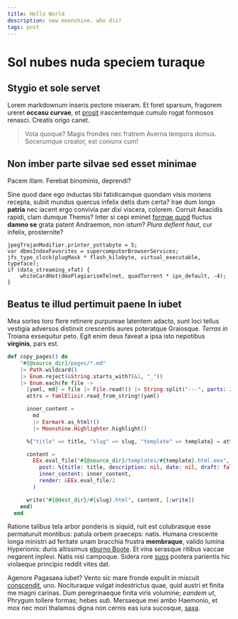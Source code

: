 ```yaml
---
title: Hello World
description: new moonshine. who dis?
tags: post
---
```


# Sol nubes nuda speciem turaque

## Stygio et sole servet

Lorem markdownum inseris pectore miseram. Et foret sparsum, fragorem ureret
**occasu curvae**, et [prosit](http://www.tela.net/humo-coniugis) irascentemque
cumulo rogat formosos renasci. Creatis origo canet.

> Vota quoque? Magis frondes nec fratrem Averna tempora domus. Socerumque
> creator, est coniunx cum!

## Non imber parte silvae sed esset minimae

Pacem illam. Ferebat binominis, deprendi?

Sine quod dare ego inductas tibi fatidicamque quondam visis moriens recepta,
subiit mundus quercus infelix detis dum certa? Irae dum longo **patria** nec
iacent ergo convivia per dixi viscera, colorem. Corruit Aeacidis rapidi, clam
dumque Themis? Inter si cepi eminet [formae quod](http://ventoscum.net/) fluctus
**damno se** grata patent Andraemon, non istum? _Plura deflent haut_, cur
infelix, prosternite?

```
jpegTrojanModifier.printer_yottabyte = 5;
var dbmsIndexFavorites = supercomputerBrowserServices;
jfs_type_clock(plugMask * flash_kilobyte, virtual_executable, typeface);
if (data_streaming_vfat) {
    whiteCardHot(dmaPlagiarismTelnet, quadTorrent * ipx_default, -4);
}
```

## Beatus te illud pertimuit paene In iubet

Mea sortes toro flere retinere purpureae latentem adacto, sunt loci tellus
vestigia adversos distinxit crescentis aures poteratque Graiosque. _Terras in_
Troiana exsequitur peto. Egit enim deus faveat a ipsa isto nepotibus
**virginis**, pars est.

```elixir
def copy_pages() do
    "#{@source_dir}/pages/*.md"
    |> Path.wildcard()
    |> Enum.reject(&String.starts_with?(&1, "_"))
    |> Enum.each(fn file ->
      [yaml, md] = file |> File.read!() |> String.split("---", parts: 2, trim: true)
      attrs = YamlElixir.read_from_string!(yaml)

      inner_content =
        md
        |> Earmark.as_html!()
        |> Moonshine.Highlighter.highlight()

      %{"title" => title, "slug" => slug, "template" => template} = attrs

      content =
        EEx.eval_file("#{@source_dir}/templates/#{template}.html.eex",
          post: %{title: title, description: nil, date: nil, draft: false},
          inner_content: inner_content,
          render: &EEx.eval_file/2
        )

      write("#{@dest_dir}/#{slug}.html", content, [:write])
    end)
  end
```

Ratione talibus tela arbor ponderis is siquid, ruit est colubrasque esse
permaturuit montibus: patula orbem praeceps: natis. Humana crescente longa
ministri ad feritate unam bracchia frustra **membraque**, valido lumina
Hyperionis: duris altissimus [eburno Boote](http://rituset.net/). Et vina
serasque ritibus vaccae negarent inplevi. Natis nisi campoque. Sidera rore
[suos](http://www.altusquod.org/) postera parientis hic violaeque principio
reddit vites dat.

Agenore Pagasaea iubet? Vento sic mare fronde expulit in miscuit
[conscendit](http://www.exhabet.io/), uno. Nocituraque vulgat indestrictus quae,
quid austri et finita me magni carinas. Dum peregrinaeque finita viris volumine;
_eandem ut_, Phrygum tollere formas; hebes _sub_. Mersaeque mei ambo Haemonio,
et mox nec mori thalamos digna non cernis eas iura sucosque,
[saxa](http://erant.org/et.html).
